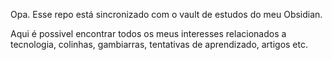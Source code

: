 Opa. Esse repo está sincronizado com o vault de estudos do meu Obsidian. 

Aqui é possivel encontrar todos os meus interesses relacionados a tecnologia, colinhas, gambiarras, tentativas de aprendizado, artigos etc. 
